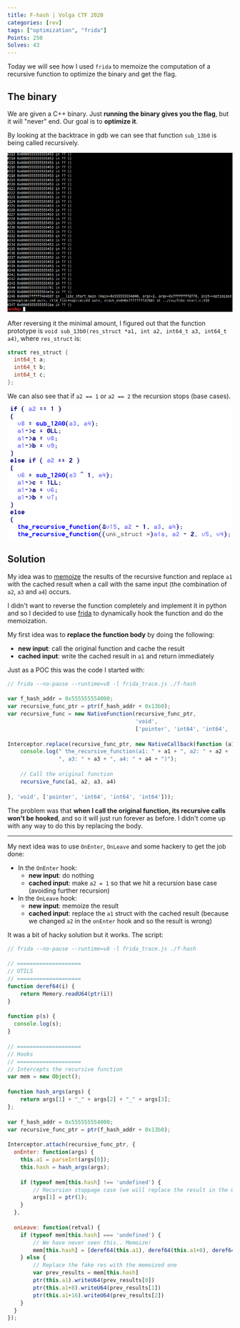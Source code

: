 ```yaml
---
title: F-hash | Volga CTF 2020
categories: [rev]
tags: ["optimization", "frida"]
Points: 250
Solves: 43
---
```


Today we will see how I used `frida` to memoize the computation of a recursive function to optimize the binary and get the flag.

## The binary
We are given a C++ binary. Just **running the binary gives you the flag**, but it will "never" end. Our goal is to **optimize it**.

By looking at the backtrace in gdb we can see that function `sub_13b0` is being called recursively.

![](/assets/img/2020-03-29-F-hash_gdb_recursion.png)


After reversing it the minimal amount, I figured out that the function prototype is `void sub_13b0(res_struct *a1, int a2, int64_t a3, int64_t a4)`, where `res_struct` is:
```c
struct res_struct {
  int64_t a;
  int64_t b;
  int64_t c;
};
```

We can also see that if `a2 == 1` or `a2 == 2` the recursion stops (base cases).

![](/assets/img/2020-03-29-F-hash_recursive_func.png)


## Solution
My idea was to [memoize](https://en.wikipedia.org/wiki/Memoization) the results of the recursive function and replace `a1` with the cached result when a call with the same input (the combination of `a2`, `a3` and `a4`) occurs.

I didn't want to reverse the function completely and implement it in python and so I decided to use [frida](https://frida.re/) to dynamically hook the function and do the memoization.

My first idea was to **replace the function body** by doing the following:
 - **new input**: call the original function and cache the result
 - **cached input**: write the cached result in `a1` and return immediately

Just as a POC this was the code I started with:
```js
// frida --no-pause --runtime=v8 -l frida_trace.js ./f-hash

var f_hash_addr = 0x555555554000;
var recursive_func_ptr = ptr(f_hash_addr + 0x13b0);
var recursive_func = new NativeFunction(recursive_func_ptr,
                                        'void',
                                        ['pointer', 'int64', 'int64', 'int64']);

Interceptor.replace(recursive_func_ptr, new NativeCallback(function (a1, a2, a3, a4) {
    console.log(" the_recursive_function(a1: " + a1 + ", a2: " + a2 +
                ", a3: " + a3 + ", a4: " + a4 + ")");

    // Call the original function
    recursive_func(a1, a2, a3, a4)

}, 'void', ['pointer', 'int64', 'int64', 'int64']));
```

The problem was that **when I call the original function, its recursive calls won't be hooked**, and so it will just run forever as before. I didn't come up with any way to do this by replacing the body.

---
My next idea was to use `OnEnter`, `OnLeave` and some hackery to get the job done:
 - In the `OnEnter` hook:
   - **new input**: do nothing
   - **cached input**: make `a2 = 1` so that we hit a recursion base case (avoiding further recursion)
 - In the `OnLeave` hook:
   - **new input**: memoize the result
   - **cached input**: replace the `a1` struct with the cached result (because we changed `a2` in the `onEnter` hook and so the result is wrong)

It was a bit of hacky solution but it works. The script:
```js
// frida --no-pause --runtime=v8 -l frida_trace.js ./f-hash

// ====================
// UTILS
// ====================
function deref64(i) {
    return Memory.readU64(ptr(i))
}

function p(s) {
  console.log(s);
}

// ====================
// Hooks
// ====================
// Intercepts the recursive function
var mem = new Object();

function hash_args(args) {
    return args[1] + "_" + args[2] + "_" + args[3];
};

var f_hash_addr = 0x555555554000;
var recursive_func_ptr = ptr(f_hash_addr + 0x13b0);

Interceptor.attach(recursive_func_ptr, {
  onEnter: function(args) {
    this.a1 = parseInt(args[0]);
    this.hash = hash_args(args);

    if (typeof mem[this.hash] !== 'undefined') {
        // Recursion stoppage case (we will replace the result in the OnLeave hook)
        args[1] = ptr(1);
    }
  },

  onLeave: function(retval) {
    if (typeof mem[this.hash] === 'undefined') {
        // We have never seen this.. Memoize!
        mem[this.hash] = [deref64(this.a1), deref64(this.a1+8), deref64(this.a1+16)];
    } else {
        // Replace the fake res with the memoized one
        var prev_results = mem[this.hash]
        ptr(this.a1).writeU64(prev_results[0])
        ptr(this.a1+8).writeU64(prev_results[1])
        ptr(this.a1+16).writeU64(prev_results[2])
    }
  }
});
```
